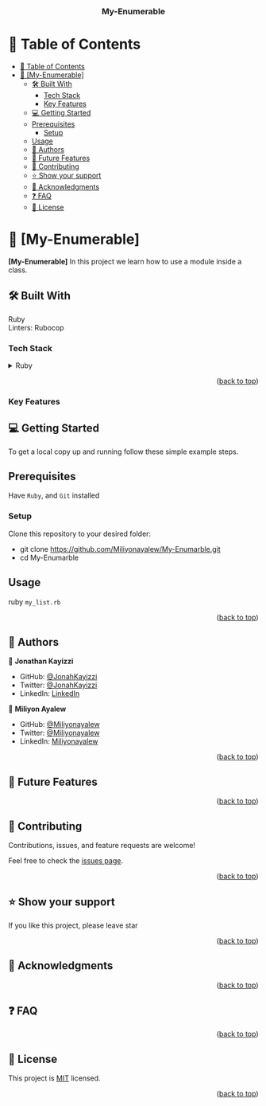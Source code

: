 <a name="readme-top"></a>

<div align="center">
 
  <br/>

  <h3><b>My-Enumerable</b></h3>

</div>

<!-- TABLE OF CONTENTS -->

# 📗 Table of Contents

- [📗 Table of Contents](#-table-of-contents)
- [📖 \[My-Enumerable\] ](#-my-enumerable-)
  - [🛠 Built With](#-built-with)
    - [Tech Stack ](#tech-stack-)
    - [Key Features ](#key-features-)
  - [💻 Getting Started ](#-getting-started-)
  - [Prerequisites](#prerequisites)
    - [Setup](#setup)
  - [Usage](#usage)
  - [👥 Authors ](#-authors-)
  - [🔭 Future Features ](#-future-features-)
  - [🤝 Contributing ](#-contributing-)
  - [⭐️ Show your support ](#️-show-your-support-)
  - [🙏 Acknowledgments ](#-acknowledgments-)
  - [❓ FAQ ](#-faq-)
  - [📝 License ](#-license-)

<!-- PROJECT DESCRIPTION -->

# 📖 [My-Enumerable] <a name="about-project"></a>


**[My-Enumerable]** In this project we learn how to use a module inside a class.

## 🛠 Built With 
<a name="built-with">Ruby</a>
<br>
<a name="built-with">Linters: Rubocop</a>
### Tech Stack <a name="tech-stack"></a>


<details>
<summary>Ruby</summary>
  <ul>
  <li><a href="https://www.ruby-lang.org/en/">Ruby</a></li>
  </ul>
</details>


<p align="right">(<a href="#readme-top">back to top</a>)</p>

### Key Features <a name="key-features"></a>


<!-- GETTING STARTED -->

## 💻 Getting Started <a name="getting-started"></a>
To get a local copy up and running follow these simple example steps.

## Prerequisites
Have `Ruby`, and `Git` installed

### Setup

Clone this repository to your desired folder:

- git clone https://github.com/Miliyonayalew/My-Enumarble.git
- cd My-Enumarble

## Usage
ruby `my_list.rb`


<p align="right">(<a href="#readme-top">back to top</a>)</p>

<!-- AUTHORS -->

## 👥 Authors <a name="authors"></a>


👤 **Jonathan Kayizzi**

- GitHub: [@JonahKayizzi](https://github.com/JonahKayizzi)
- Twitter: [@JonahKayizzi](https://twitter.com/JonahKayizzi)
- LinkedIn: [LinkedIn](https://www.linkedin.com/in/jonathan-kayizzi/)

👤 **Miliyon Ayalew**

- GitHub: [@Miliyonayalew](https://github.com/Miliyonayalew/)
- Twitter: [@Miliyonayalew](https://twitter.com/MilaAyalew)
- LinkedIn: [Miliyonayalew](https://www.linkedin.com/in/miliyon-ayalew-210808131/)


<p align="right">(<a href="#readme-top">back to top</a>)</p>

<!-- FUTURE FEATURES -->

## 🔭 Future Features <a name="future-features"></a>


<p align="right">(<a href="#readme-top">back to top</a>)</p>

<!-- CONTRIBUTING -->

## 🤝 Contributing <a name="contributing"></a>

Contributions, issues, and feature requests are welcome!

Feel free to check the [issues page](https://github.com/JonahKayizzi/clinic-database-pair-programming/issues).

<p align="right">(<a href="#readme-top">back to top</a>)</p>

<!-- SUPPORT -->

## ⭐️ Show your support <a name="support"></a>

If you like this project, please leave star

<p align="right">(<a href="#readme-top">back to top</a>)</p>

<!-- ACKNOWLEDGEMENTS -->

## 🙏 Acknowledgments <a name="acknowledgements"></a>



<p align="right">(<a href="#readme-top">back to top</a>)</p>

<!-- FAQ (optional) -->

## ❓ FAQ <a name="faq"></a>


<p align="right">(<a href="#readme-top">back to top</a>)</p>

<!-- LICENSE -->

## 📝 License <a name="license"></a>

This project is [MIT](./LICENSE) licensed.

<p align="right">(<a href="#readme-top">back to top</a>)</p>

